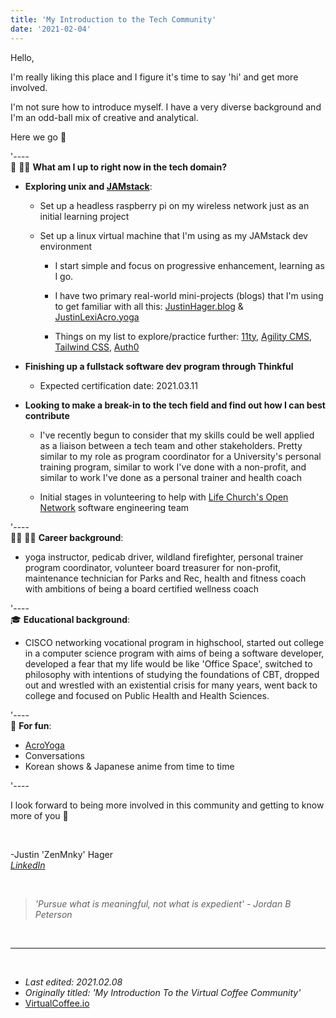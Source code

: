 ```yaml
---
title: 'My Introduction to the Tech Community'
date: '2021-02-04'
---
```


Hello,

I'm really liking this place and I figure it's time to say 'hi' and get more involved.

I'm not sure how to introduce myself. I have a very diverse background and I'm an odd-ball mix of creative and analytical.

Here we go 😬

'----   
📍 👨‍💻  **What am I up to right now in the tech domain?**
- **Exploring unix and [JAMstack](https://jamstack.org/)**: 
    - Set up a headless raspberry pi on my wireless network just as an initial learning project

    - Set up a linux virtual machine that I'm using as my JAMstack dev environment

        - I start simple and focus on progressive enhancement, learning as I go.

        - I have two primary real-world mini-projects (blogs) that I'm using to get familiar with all this: [JustinHager.blog](https://justinhager.blog/) & [JustinLexiAcro.yoga](https://justinlexiacro.yoga/)

        
        - Things on my list to explore/practice further: [11ty](https://www.11ty.dev/), [Agility CMS](https://agilitycms.com/), [Tailwind CSS](https://tailwindcss.com/), [Auth0](https://auth0.com/)


- **Finishing up a fullstack software dev program through Thinkful**
    - Expected certification date: 2021.03.11

- **Looking to make a break-in to the tech field and find out how I can best contribute**
    - I've recently begun to consider that my skills could be well applied as a liaison between a tech team and other stakeholders. Pretty similar to my role as program coordinator for a University's personal training program, similar to work I've done with a non-profit, and similar to work I've done as a personal trainer and health coach

     - Initial stages in volunteering to help with [Life Church's Open Network](https://open.life.church/) software engineering team

'----   
🔨🔥 👨💬 **Career background**:    
 - yoga instructor, pedicab driver, wildland firefighter, personal trainer program coordinator, volunteer board treasurer for non-profit, maintenance technician for Parks and Rec, health and fitness coach with ambitions of being a board certified wellness coach

'----   
🎓 **Educational background**: 
- CISCO networking vocational program in highschool, started out college in a computer science program with aims of being a software developer, developed a fear that my life would be like 'Office Space', switched to philosophy with intentions of studying the foundations of CBT, dropped out and wrestled with an existential crisis for many years, went back to college and focused on Public Health and Health Sciences.


'----   
🤸 **For fun**: 
- [AcroYoga](https://youtu.be/D3JW31Wq2Y0)
- Conversations
- Korean shows & Japanese anime from time to time


'----  

I look forward to being more involved in this community and getting to know more of you 🙇  

<br />

-Justin 'ZenMnky' Hager    
_[LinkedIn](https://www.linkedin.com/in/developerjustinhager/)_

<br />

> _'Pursue what is meaningful, not what is expedient' - Jordan B Peterson_  

<br />

----------
<br />

- _Last edited: 2021.02.08_
- _Originally titled: 'My Introduction To the Virtual Coffee Community'_
- [VirtualCoffee.io](https://virtualcoffee.io/)

